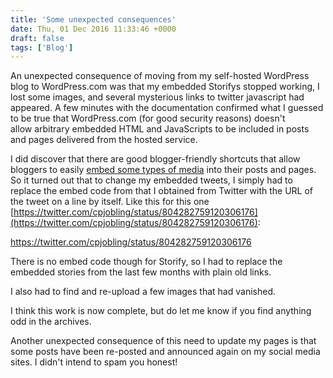 ```yaml
---
title: 'Some unexpected consequences'
date: Thu, 01 Dec 2016 11:33:46 +0000
draft: false
tags: ['Blog']
---
```


An unexpected consequence of moving from my self-hosted WordPress blog to WordPress.com was that my embedded Storifys stopped working, I lost some images, and several mysterious links to twitter javascript had appeared. A few minutes with the documentation confirmed what I guessed to be true that WordPress.com (for good security reasons) doesn't allow arbitrary embedded HTML and JavaScripts to be included in posts and pages delivered from the hosted service.

I did discover that there are good blogger-friendly shortcuts that allow bloggers to easily [embed some types of media](https://codex.wordpress.org/Embeds) into their posts and pages. So it turned out that to change my embedded tweets, I simply had to replace the embed code from that I obtained from Twitter with the URL of the tweet on a line by itself. Like this for this one [https://twitter.com/cpjobling/status/804282759120306176](https://twitter.com/cpjobling/status/804282759120306176):

https://twitter.com/cpjobling/status/804282759120306176

There is no embed code though for Storify, so I had to replace the embedded stories from the last few months with plain old links.

I also had to find and re-upload a few images that had vanished.

I think this work is now complete, but do let me know if you find anything odd in the archives.

Another unexpected consequence of this need to update my pages is that some posts have been re-posted and announced again on my social media sites. I didn't intend to spam you honest!